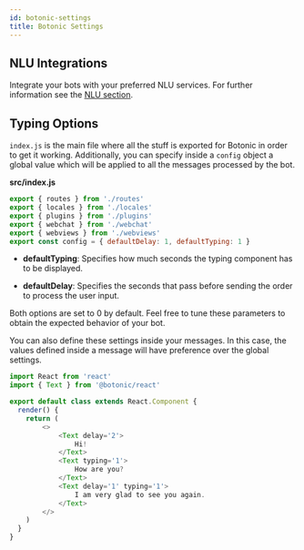 ```yaml
---
id: botonic-settings
title: Botonic Settings
---
```



## NLU Integrations
Integrate your bots with your preferred NLU services. For further information see the [<u>NLU section</u>](/plugins/plugin-nlu).

## Typing Options

`index.js` is the main file where all the stuff is exported for Botonic in order to get it working. 
Additionally, you can specify inside a `config` object a global value which will be applied to all the messages processed by the bot.

**src/index.js**
```javascript
export { routes } from './routes'
export { locales } from './locales'
export { plugins } from './plugins'
export { webchat } from './webchat'
export { webviews } from './webviews'
export const config = { defaultDelay: 1, defaultTyping: 1 }
```

* **defaultTyping**: Specifies how much seconds the typing component has to be displayed.
- **defaultDelay**: Specifies the seconds that pass before sending the order to process the user input.

Both options are set to 0 by default. Feel free to tune these parameters to obtain the expected behavior of your bot.

You can also define these settings inside your messages. In this case, the values defined inside a message will have preference over the global settings.

```javascript
import React from 'react'
import { Text } from '@botonic/react'

export default class extends React.Component {
  render() {
    return (
        <>
            <Text delay='2'>
                Hi!
            </Text>
            <Text typing='1'>
                How are you?
            </Text>
            <Text delay='1' typing='1'>
                I am very glad to see you again.
            </Text>
        </>
    )
  }
}
```
